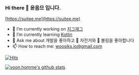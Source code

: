 ### Hi there 🐤 윤옴므 입니다. 
[https://suitee.me](https://suitee.me)

- 🔭 I’m currently working on [지그재그](https://zigzag.kr)
- 🌱 I’m currently learning [Kotlin](https://kotlinlang.org)
- 💬 Ask me about 개발을 좋아하고 🚴 자전거와 🎳 볼링을 좋아합니다
- 📫 How to reach me: woosiks.io@gmail.com

[![Hits](https://hits.seeyoufarm.com/api/count/incr/badge.svg?url=https%3A%2F%2Fgithub.com%2Fsuites%2Fhit-counter)](https://hits.seeyoufarm.com)

[![yoon.homme's github stats](https://github-readme-stats.vercel.app/api?username=suites&show_icons=true&theme=prussian)](https://github.com/suites/github-readme-stats)
